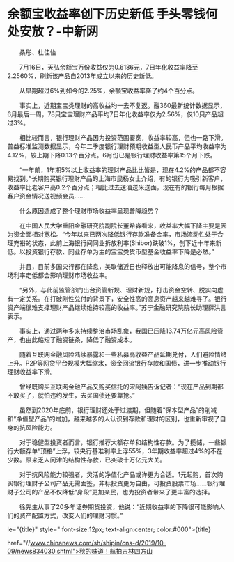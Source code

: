# 余额宝收益率创下历史新低 手头零钱何处安放？-中新网

　　桑彤、杜佳怡

　　7月16日，天弘余额宝万份收益仅为0.6186元，7日年化收益率降至2.2560%，刷新该产品自2013年成立以来的历史新低。

　　从早期超过6%到如今的2.25%，余额宝收益率降了约4个百分点。

　　事实上，近期宝宝类理财的高收益均一去不复返。融360最新统计数据显示，6月最后一周，78只宝宝理财产品平均7日年化收益率仅为2.56%，仅10只产品超过3%。

　　相比较而言，银行理财产品因为投资范围要宽，收益率较高，但也一路下滑。普益标准监测数据显示，今年二季度银行理财预期收益型人民币产品平均收益率为4.12%，较上期下降0.13个百分点。6月份已是银行理财收益率第15个月下跌。

　　“一年前，1年期5%以上收益率的理财产品比比皆是，现在4.2%的产品都不容易找到。”长期购买银行理财产品的上海市民杨女士介绍，有的银行为吸引新客户，收益率比老客户高0.2个百分点；相比过去送油送米送面，现在有的银行每月根据客户资金情况送视频会员……

　　什么原因造成了整个理财市场收益率呈现普降趋势？

　　在中国人民大学重阳金融研究院副院长董希淼看来，收益率大幅下降主要是因为资金面相对宽松。“今年以来已两次降低银行存款准备金率，市场流动性处于合理充裕的状态，此前上海银行间同业拆放利率(Shibor)跌破1%，创下近十年来新低。以投资银行存款、同业存单为主的宝宝类货币型基金收益率下降是必然。”

　　并且，目前多国央行都在降息，美联储近日也释放出可能降息的信号，整个市场利率走低都会影响理财市场收益率。

　　“另外，与此前监管部门出台资管新规、理财新规，打击资金空转、脱实向虚有一定关系。在打破刚性兑付的背景下，安全性高的高息资产越来越难寻了。银行资产端很难支撑理财产品继续维持较高的收益率。”苏宁金融研究院院长助理薛洪言表示。

　　事实上，通过两年多来持续整治市场乱象，我国已压降13.74万亿元高风险资产，也由此缩短了融资链条，降低了融资成本。

　　随着互联网金融风险陆续暴露和一些私募高收益产品延期兑付，人们避险情绪上升。P2P等网贷平台规模大幅缩水，资金回流银行存款和国债，进一步推动银行理财收益率下滑。

　　曾经既购买互联网金融产品又购买信托的宋阿姨告诉记者：“现在产品到期都不敢买了，就怕违约发生，去买国债还要靠抢。”

　　虽然到2020年底前，银行理财还处于过渡期，但随着“保本型产品”的削减和“净值型产品”的增加，越来越多的人认识到存款和理财的区别，也重新审视了自身的抗风险能力。

　　对于稳健型投资者而言，银行推荐大额存单和结构性存款。为了揽储，一些银行大额存单“顶格”上浮，较央行基准利率上浮55%，3年期收益率超过4%的不在少数。原来乏人问津的结构性存款，已突破十万亿元大关。

　　对于抗风险能力较强者，灵活的净值化产品或许更为合适。1元起购，首次购买银行理财子公司产品无需面签，非标投资更为自由，可投资股票市场……银行理财子公司的产品不仅降低“身段”更加亲民，也为投资者带来了更丰富的选择。

　　徐先生从事了20多年证券期货投资，他说：“近期收益率的下降很可能影响人们的资产配置方式，改变人们的理财习惯。”

le="{title}" style=" font-size:12px; text-align:center; color:#000">{title}

href="//www.chinanews.com/sh/shipin/cns-d/2019/10-09/news834030.shtml">秋的味道！航拍吉林四方山
